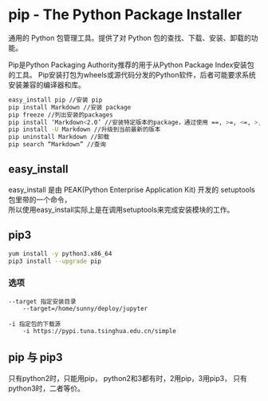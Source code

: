 # pip -  The Python Package Installer

通用的 Python 包管理工具。提供了对 Python 包的查找、下载、安装、卸载的功能。

Pip是Python Packaging Authority推荐的用于从Python Package Index安装包的工具。 
Pip安装打包为wheels或源代码分发的Python软件，后者可能要求系统安装兼容的编译器和库。

```bash
easy_install pip //安装 pip
pip install Markdown //安装 package
pip freeze //列出安装的packages
pip install ‘Markdown<2.0’ //安装特定版本的package，通过使用 ==, >=, <=, >, < 指定一个版
pip install -U Markdown //升级到当前最新的版本
pip uninstall Markdown //卸载
pip search “Markdown” //查询
```

## easy_install
easy_install 是由 PEAK(Python Enterprise Application Kit) 开发的 setuptools包里带的一个命令，  
所以使用easy_install实际上是在调用setuptools来完成安装模块的工作。

## pip3

```bash
yum install -y python3.x86_64
pip3 install --upgrade pip
```

### 选项

```text
--target 指定安装目录
    --target=/home/sunny/deploy/jupyter

-i 指定包的下载源
    -i https://pypi.tuna.tsinghua.edu.cn/simple

```

## pip 与 pip3

只有python2时，只能用pip，
python2和3都有时，2用pip，3用pip3，
只有python3时，二者等价。